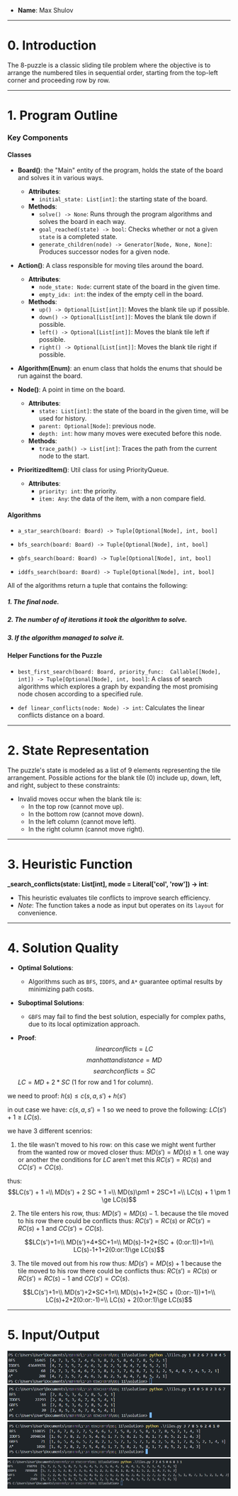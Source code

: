 
- **Name**: Max Shulov 

---

# 0. Introduction  

The 8-puzzle is a classic sliding tile problem where the objective is to arrange the numbered tiles in sequential order, starting from the top-left corner and proceeding row by row.

---

# 1. Program Outline  

### Key Components  

#### Classes  

- **Board()**:
    the "Main" entity of the program, holds the state of the board and solves it in various ways.
  - **Attributes**:  
    - `initial_state: List[int]`: the starting state of the board.  
  - **Methods**:  
    - `solve() -> None`: Runs through the program algorithms and solves the board in each way. 
    - `goal_reached(state) -> bool`: Checks whether or not a given `state` is a completed state.
    - `generate_children(node) -> Generator[Node, None, None]`: Produces successor nodes for a given node. 

- **Action()**:
    A class responsible for moving tiles around the board.
    - **Attributes**:
        - `node_state: Node`: current state of the board in the given time.
        - `empty_idx: int`: the index of the empty cell in the board.
    - **Methods**:
        - `up() -> Optional[List[int]]`: Moves the blank tile up if possible.  
        - `down() -> Optional[List[int]]`: Moves the blank tile down if possible.  
        - `left() -> Optional[List[int]]`: Moves the blank tile left if possible.  
        - `right() -> Optional[List[int]]`: Moves the blank tile right if possible. 

- **Algorithm(Enum)**:
    an enum class that holds the enums that should be run against the board.

- **Node()**:
    A point in time on the board.
    - **Attributes**:  
        - `state: List[int]`: the state of the board in the given time, will be used for history.
        - `parent: Optional[Node]`: previous node.
        - `depth: int`: how many moves were executed before this node.
    - **Methods**:  
        - `trace_path() -> List[int]`: Traces the path from the current node to the start. 

- **PrioritizedItem()**:
    Util class for using PriorityQueue.     
    - **Attributes**:  
        - `priority: int`: the priority.
        - `item: Any`: the data of the item, with a non compare field.
    
#### Algorithms  

- `a_star_search(board: Board) -> Tuple[Optional[Node], int, bool]`

- `bfs_search(board: Board) -> Tuple[Optional[Node], int, bool]`

- `gbfs_search(board: Board) -> Tuple[Optional[Node], int, bool]`

- `iddfs_search(board: Board) -> Tuple[Optional[Node], int, bool]`  

All of the algorithms return a tuple that contains the following:
##### 1. The final node.
##### 2. The number of of iterations it took the algorithm to solve.
##### 3. If the algorithm managed to solve it.
#### Helper Functions for the Puzzle  
- `best_first_search(board: Board, priority_func:  Callable[[Node], int]) -> Tuple[Optional[Node], int, bool]`: A class of search algorithms which explores a graph by expanding the most promising node chosen according to a specified rule.

- `def linear_conflicts(node: Node) -> int`: Calculates the linear conflicts distance on a board.


---

# 2. State Representation  

The puzzle's state is modeled as a list of 9 elements representing the tile arrangement. Possible actions for the blank tile (0) include up, down, left, and right, subject to these constraints:  

- Invalid moves occur when the blank tile is:  
  - In the top row (cannot move up).  
  - In the bottom row (cannot move down).  
  - In the left column (cannot move left).  
  - In the right column (cannot move right).  

---

# 3. Heuristic Function  

**_search_conflicts(state: List[int], mode = Literal['col', 'row']) -> int**:  
- This heuristic evaluates tile conflicts to improve search efficiency.  
- *Note*: The function takes a node as input but operates on its `layout` for convenience.  

---

# 4. Solution Quality  

- **Optimal Solutions**:  
  - Algorithms such as `BFS`, `IDDFS`, and `A*` guarantee optimal results by minimizing path costs.  
- **Suboptimal Solutions**:  
  - `GBFS` may fail to find the best solution, especially for complex paths, due to its local optimization approach.  

- **Proof**:
$$linearconflicts=LC$$
$$manhattandistance=MD$$
$$searchconflicts=SC$$
$LC= MD + 2*SC$ (1 for row and 1 for column).

we need to proof: $h(s)\le  c(s,a,s') + h(s')$

in out case we have: $c(s,a,s') = 1$
so we need to prove the following: $LC(s') + 1 \ge LC(s)$.

we have 3 different scenrios:
1. the tile wasn't moved to his row:
on this case we might went further from the wanted row or moved closer thus: $MD(s') = MD(s) \pm1$.
one way or another the conditions for $LC$ aren't met this $RC(s')=RC(s)$ and $CC(s')=CC(s)$.

thus:
$$LC(s') + 1 =\\ MD(s') + 2 SC + 1 =\\ MD(s)\pm1 + 2SC+1 =\\ LC(s) + 1 \pm 1 \ge LC(s)$$

2. The tile enters his row, thus: $MD(s')=MD(s)-1$.
because the tile moved to his row there could be conflicts thus: $RC(s')=RC(s)$ or $RC(s')=RC(s)+1$ and $CC(s')=CC(s)$.

$$LC(s')+1=\\ MD(s')+4*SC+1=\\ MD(s)-1+2*(SC + (0:or:1))+1=\\ LC(s)-1+1+2(0:or:1)\ge LC(s)$$

3. The tile moved out from his row thus: $MD(s')=MD(s)+1$
because the tile moved to his row there could be conflicts thus: $RC(s')=RC(s)$ or $RC(s')=RC(s)-1$ and $CC(s')=CC(s)$.

$$LC(s')+1=\\ MD(s')+2*SC+1=\\ MD(s)+1+2*(SC + (0:or:-1))+1=\\ LC(s)+2+2(0:or:-1)=\\ LC(s) + 2(0:or:1)\ge LC(s)$$


---

# 5. Input/Output  
![solution 1](./solution_images/1.png "solution 1")
![solution 2](./solution_images/2.png "solution 2")
![solution 3](./solution_images/3.png "solution 3")
![solution 4](./solution_images/4.png "solution 4")
